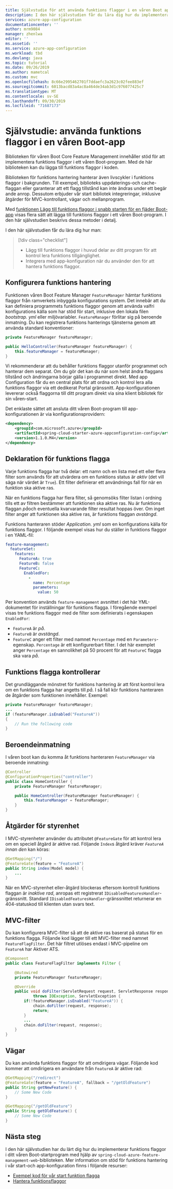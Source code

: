 ```yaml
---
title: Självstudie för att använda funktions flaggor i en våren Boot app-Azure App konfiguration | Microsoft Docs
description: I den här självstudien får du lära dig hur du implementerar funktions flaggor i våren Boot Apps.
services: azure-app-configuration
documentationcenter: ''
author: mrm9084
manager: zhenlwa
editor: ''
ms.assetid: ''
ms.service: azure-app-configuration
ms.workload: tbd
ms.devlang: java
ms.topic: tutorial
ms.date: 09/26/2019
ms.author: mametcal
ms.custom: mvc
ms.openlocfilehash: 8c66e2995462701f7ddaefc3a2623c02fee883ef
ms.sourcegitcommit: 6013bacd83a4ac8a464de34ab3d1c976077425c7
ms.translationtype: MT
ms.contentlocale: sv-SE
ms.lasthandoff: 09/30/2019
ms.locfileid: "71687173"
---
```

# <a name="tutorial-use-feature-flags-in-a-spring-boot-app"></a>Självstudie: använda funktions flaggor i en våren Boot-app

Biblioteken för våren Boot Core Feature Management innehåller stöd för att implementera funktions flaggor i ett våren Boot-program. Med de här biblioteken kan du lägga till funktions flaggor i koden.

Biblioteken för funktions hantering hanterar även livscykler i funktions flaggor i bakgrunden. Till exempel, biblioteks uppdaterings-och cache-flaggan eller garanterar att ett flagg tillstånd kan inte ändras under ett begär ande anrop. Dessutom erbjuder vår start bibliotek integreringar, inklusive åtgärder för MVC-kontrollant, vägar och mellanprogram.

Med [funktionen Lägg till funktions flaggor i snabb starten för en fjäder Boot-app](./quickstart-feature-flag-spring-boot.md) visas flera sätt att lägga till funktions flaggor i ett våren Boot-program. I den här självstudien beskrivs dessa metoder i detalj.

I den här självstudien får du lära dig hur man:

> [!div class="checklist"]
> * Lägg till funktions flaggor i huvud delar av ditt program för att kontrol lera funktions tillgänglighet.
> * Integrera med app-konfiguration när du använder den för att hantera funktions flaggor.

## <a name="set-up-feature-management"></a>Konfigurera funktions hantering

Funktionen våren Boot Feature Manager `FeatureManager` hämtar funktions flaggor från ramverkets inbyggda konfigurations system. Det innebär att du kan definiera programmets funktions flaggor genom att använda valfri konfigurations källa som har stöd för start, inklusive den lokala filen *bootstrap. yml* eller miljövariabler. `FeatureManager` förlitar sig på beroende inmatning. Du kan registrera funktions hanterings tjänsterna genom att använda standard konventioner:

```java
private FeatureManager featureManager;

public HelloController(FeatureManager featureManager) {
    this.featureManager = featureManager;
}
```

Vi rekommenderar att du behåller funktions flaggor utanför programmet och hanterar dem separat. Om du gör det kan du när som helst ändra flaggans tillstånd och ändringarna börjar gälla i programmet direkt. Med app Configuration får du en central plats för att ordna och kontrol lera alla funktions flaggor via ett dedikerat Portal gränssnitt. App-konfigurationen levererar också flaggorna till ditt program direkt via sina klient bibliotek för sin våren-start.

Det enklaste sättet att ansluta ditt våren Boot-program till app-konfigurationen är via konfigurationsprovidern:

```xml
<dependency>
    <groupId>com.microsoft.azure</groupId>
    <artifactId>spring-cloud-starter-azure-appconfiguration-config</artifactId>
    <version>1.1.0.M4</version>
</dependency>
```

## <a name="feature-flag-declaration"></a>Deklaration för funktions flagga

Varje funktions flagga har två delar: ett namn och en lista med ett eller flera filter som används för att utvärdera om en funktions status är *aktiv* (det vill säga när värdet är `True`). Ett filter definierar ett användnings fall för när en funktion ska aktive ras.

När en funktions flagga har flera filter, så genomsöks filter listan i ordning tills ett av filtren bestämmer att funktionen ska aktive ras. Nu är funktions flaggan *på*och eventuella kvarvarande filter resultat hoppas över. Om inget filter anger att funktionen ska aktive ras, är funktions flaggan *avstängd*.

Funktions hanteraren stöder *Application. yml* som en konfigurations källa för funktions flaggor. I följande exempel visas hur du ställer in funktions flaggor i en YAML-fil:

```yml
feature-management:
  featureSet:
    features:
      FeatureA: true
      FeatureB: false
      FeatureC:
        EnabledFor:
          -
            name: Percentage
            parameters:
              value: 50
```

Per konvention används `feature-management` avsnittet i det här YML-dokumentet för inställningar för funktions flagga. I föregående exempel visas tre funktions flaggor med de filter som definierats i egenskapen `EnabledFor`:

* `FeatureA` är *på*.
* `FeatureB` är *avstängd*.
* `FeatureC` anger ett filter med namnet `Percentage` med en `Parameters`-egenskap. `Percentage` är ett konfigurerbart filter. I det här exemplet anger `Percentage` en sannolikhet på 50 procent för att `FeatureC` flagga ska vara *på*.

## <a name="feature-flag-checks"></a>Funktions flagga kontrollerar

Det grundläggande mönstret för funktions hantering är att först kontrol lera om en funktions flagga har angetts till *på*. I så fall kör funktions hanteraren de åtgärder som funktionen innehåller. Exempel:

```java
private FeatureManager featureManager;
...
if (featureManager.isEnabled("FeatureA"))
{
    // Run the following code
}
```

## <a name="dependency-injection"></a>Beroendeinmatning

I våren boot kan du komma åt funktions hanteraren `FeatureManager` via beroende inmatning:

```java
@Controller
@ConfigurationProperties("controller")
public class HomeController {
    private FeatureManager featureManager;

    public HomeController(FeatureManager featureManager) {
        this.featureManager = featureManager;
    }
}
```

## <a name="controller-actions"></a>Åtgärder för styrenhet

I MVC-styrenheter använder du attributet `@FeatureGate` för att kontrol lera om en speciell åtgärd är aktive rad. Följande `Index`s åtgärd kräver *`FeatureA` innan den* kan köras:

```java
@GetMapping("/")
@FeatureGate(feature = "FeatureA")
public String index(Model model) {
    ...
}
```

När en MVC-styrenhet eller-åtgärd blockeras eftersom kontroll funktions flaggan är *inaktive rad*, anropas ett registrerat `IDisabledFeaturesHandler`-gränssnitt. Standard `IDisabledFeaturesHandler`-gränssnittet returnerar en 404-statuskod till klienten utan svars text.

## <a name="mvc-filters"></a>MVC-filter

Du kan konfigurera MVC-filter så att de aktive ras baserat på status för en funktions flagga. Följande kod lägger till ett MVC-filter med namnet `FeatureFlagFilter`. Det här filtret utlöses endast i MVC-pipeline om `FeatureA` har Aktiver ATS.

```java
@Component
public class FeatureFlagFilter implements Filter {

    @Autowired
    private FeatureManager featureManager;

    @Override
    public void doFilter(ServletRequest request, ServletResponse response, FilterChain chain)
            throws IOException, ServletException {
        if(!featureManager.isEnabled("FeatureA")) {
            chain.doFilter(request, response);
            return;
        }
        ...
        chain.doFilter(request, response);
    }
}
```

## <a name="routes"></a>Vägar

Du kan använda funktions flaggor för att omdirigera vägar. Följande kod kommer att omdirigera en användare från `FeatureA` är aktive rad:

```java
@GetMapping("/redirect")
@FeatureGate(feature = "FeatureA", fallback = "/getOldFeature")
public String getNewFeature() {
    // Some New Code
}

@GetMapping("/getOldFeature")
public String getOldFeature() {
    // Some New Code
}
```

## <a name="next-steps"></a>Nästa steg

I den här självstudien har du lärt dig hur du implementerar funktions flaggor i ditt våren Boot-startprogram med hjälp av `spring-cloud-azure-feature-management-web`-biblioteken. Mer information om stöd för funktions hantering i vår start-och app-konfiguration finns i följande resurser:

* [Exempel kod för vår start funktion flagga](/azure/azure-app-configuration/quickstart-feature-flag-spring-boot)
* [Hantera funktionsflaggor](./manage-feature-flags.md)
